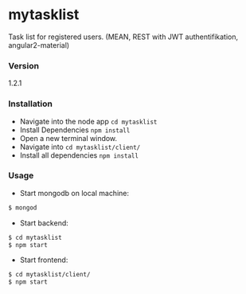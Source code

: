 # mytasklist
Task list for registered users. (MEAN, REST with JWT authentifikation, angular2-material)

### Version
1.2.1

### Installation

- Navigate into the node app `cd mytasklist`
- Install Dependencies `npm install`
- Open a new terminal window.
- Navigate into `cd mytasklist/client/`
- Install all dependencies `npm install`

### Usage

- Start mongodb on local machine:
```sh
$ mongod
```

- Start backend:
```sh
$ cd mytasklist
$ npm start
```
- Start frontend:
```sh
$ cd mytasklist/client/
$ npm start
```
